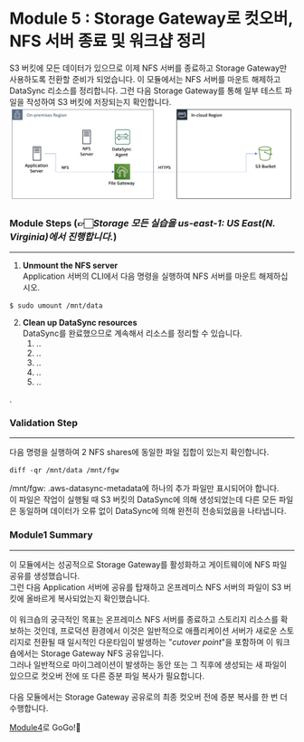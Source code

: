 # Module 5 : Storage Gateway로 컷오버, NFS 서버 종료 및 워크샵 정리

S3 버킷에 모든 데이터가 있으므로 이제 NFS 서버를 종료하고 Storage Gateway만 사용하도록 전환할 준비가 되었습니다. 이 모듈에서는 NFS 서버를 마운트 해제하고 DataSync 리소스를 정리합니다. 그런 다음 Storage Gateway를 통해 일부 테스트 파일을 작성하여 S3 버킷에 저장되는지 확인합니다.<br>
![5-1](../images/5-1.png)

### Module Steps (👉🏻*Storage 모든 실습을 us-east-1: US East(N. Virginia)에서 진행합니다.*)
***
1. **Unmount the NFS server**<br>
Application 서버의 CLI에서 다음 명령을 실행하여 NFS 서버를 마운트 해제하십시오.<br>
```
$ sudo umount /mnt/data
```
2. **Clean up DataSync resources**<br>
DataSync를 완료했으므로 계속해서 리소스를 정리할 수 있습니다.<br>
    1. ..
    2. ..
    3. ..
    4. ..
    5. ..


.

### Validation Step
***
다음 명령을 실행하여 2 NFS shares에 동일한 파일 집합이 있는지 확인합니다.<br>
```
diff -qr /mnt/data /mnt/fgw
```
/mnt/fgw: .aws-datasync-metadata에 하나의 추가 파일만 표시되어야 합니다.<br>
이 파일은 작업이 실행될 때 S3 버킷의 DataSync에 의해 생성되었는데 다른 모든 파일은 동일하며 데이터가 오류 없이 DataSync에 의해 완전히 전송되었음을 나타냅니다.

### Module1 Summary
***
이 모듈에서는 성공적으로 Storage Gateway를 활성화하고 게이트웨이에 NFS 파일 공유를 생성했습니다.<br>
그런 다음 Application 서버에 공유를 탑재하고 온프레미스 NFS 서버의 파일이 S3 버킷에 올바르게 복사되었는지 확인했습니다.<br><br>
이 워크숍의 궁극적인 목표는 온프레미스 NFS 서버를 종료하고 스토리지 리소스를 확보하는 것인데, 프로덕션 환경에서 이것은 일반적으로 애플리케이션 서버가 새로운 스토리지로 전환될 때 일시적인 다운타임이 발생하는 "*cutover point*"을 포함하며 이 워크숍에서는 Storage Gateway NFS 공유입니다.<br>
그러나 일반적으로 마이그레이션이 발생하는 동안 또는 그 직후에 생성되는 새 파일이 있으므로 컷오버 전에 또 다른 증분 파일 복사가 필요합니다.<br><br>
다음 모듈에서는 Storage Gateway 공유로의 최종 컷오버 전에 증분 복사를 한 번 더 수행합니다.<br>

[Module4](../detail/module4.md)로 GoGo!👏

